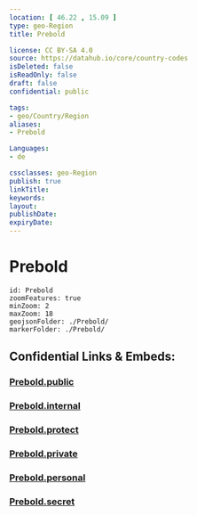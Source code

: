 ```yaml
---
location: [ 46.22 , 15.09 ] 
type: geo-Region
title: Prebold

license: CC BY-SA 4.0
source: https://datahub.io/core/country-codes
isDeleted: false
isReadOnly: false
draft: false
confidential: public

tags:
- geo/Country/Region
aliases:
- Prebold

Languages:
- de

cssclasses: geo-Region
publish: true
linkTitle: 
keywords: 
layout: 
publishDate: 
expiryDate: 
---
```


# Prebold

```leaflet
id: Prebold
zoomFeatures: true 
minZoom: 2 
maxZoom: 18
geojsonFolder: ./Prebold/
markerFolder: ./Prebold/
```


## Confidential Links & Embeds: 

### [Prebold.public](/_public/\Earth\Continent\Europe\Europe~Central\Slovenia\Regions~Slovenia\Savinjska\counties~SavinjskaPrebold.public.md) 

### [Prebold.internal](/_internal/\Earth\Continent\Europe\Europe~Central\Slovenia\Regions~Slovenia\Savinjska\counties~SavinjskaPrebold.internal.md) 

### [Prebold.protect](/_protect/\Earth\Continent\Europe\Europe~Central\Slovenia\Regions~Slovenia\Savinjska\counties~SavinjskaPrebold.protect.md) 

### [Prebold.private](/_private/\Earth\Continent\Europe\Europe~Central\Slovenia\Regions~Slovenia\Savinjska\counties~SavinjskaPrebold.private.md) 

### [Prebold.personal](/_personal/\Earth\Continent\Europe\Europe~Central\Slovenia\Regions~Slovenia\Savinjska\counties~SavinjskaPrebold.personal.md) 

### [Prebold.secret](/_secret/\Earth\Continent\Europe\Europe~Central\Slovenia\Regions~Slovenia\Savinjska\counties~SavinjskaPrebold.secret.md)

